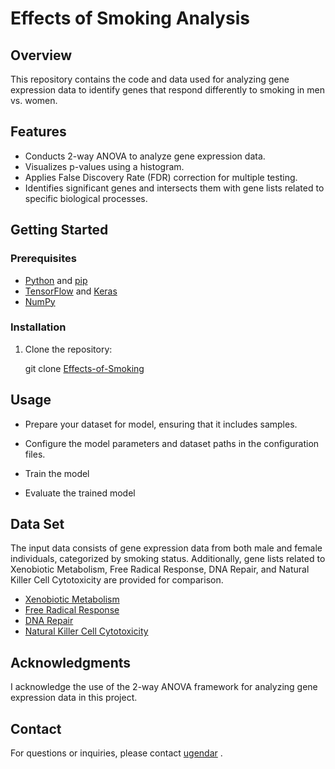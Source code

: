 # Effects of Smoking Analysis

## Overview
This repository contains the code and data used for analyzing gene expression data to identify genes that respond differently to smoking in men vs. women.

## Features
- Conducts 2-way ANOVA to analyze gene expression data.
- Visualizes p-values using a histogram.
- Applies False Discovery Rate (FDR) correction for multiple testing.
- Identifies significant genes and intersects them with gene lists related to specific biological processes.
## Getting Started

### Prerequisites

- [Python](https://www.python.org/) and [pip](https://pip.pypa.io/)
- [TensorFlow](https://www.tensorflow.org/) and [Keras](https://keras.io/)
- [NumPy](https://numpy.org/)

### Installation

1. Clone the repository:

   git clone [Effects-of-Smoking](https://github.com/ugendar07/Effects-of-Smoking.git)

## Usage
- Prepare your dataset for model, ensuring that it includes samples.

- Configure the model parameters and dataset paths in the configuration files.

- Train the model
  
- Evaluate the trained model

  
## Data Set
The input data consists of gene expression data from both male and female individuals, categorized by smoking status. Additionally, gene lists related to Xenobiotic Metabolism, Free Radical Response, DNA Repair, and Natural Killer Cell Cytotoxicity are provided for comparison.
- [Xenobiotic Metabolism](https://drive.google.com/open?id=1hRAKYSvN6mNa4DWZxmLNP5PnjqFuGZtJ)
- [Free Radical Response](https://drive.google.com/open?id=16Ot-Kgmyvs-yNBDhobRsy5DSWNvZXu6y)
- [DNA Repair](https://drive.google.com/file/d/16b5kBgvLmCSilzfNTD-p2EOTZhpxbnSV/view?usp=sharing)
- [Natural Killer Cell Cytotoxicity](https://drive.google.com/file/d/1vykPnfqafHkSd1ivxBXaORjvPkfZ3IE4/view?usp=sharing)


## Acknowledgments
I acknowledge the use of the 2-way ANOVA framework for analyzing gene expression data in this project.


## Contact
For questions or inquiries, please contact [ugendar](mailto:ugendar07@gmail.com) .
